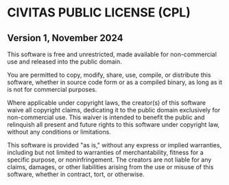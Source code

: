 # CIVITAS PUBLIC LICENSE (CPL)
## Version 1, November 2024

This software is free and unrestricted, made available for non-commercial use and released into the public domain.

You are permitted to copy, modify, share, use, compile, or distribute this software, whether in source code form or as a compiled binary, as long as it is not for commercial purposes.

Where applicable under copyright laws, the creator(s) of this software waive all copyright claims, dedicating it to the public domain exclusively for non-commercial use. This waiver is intended to benefit the public and relinquish all present and future rights to this software under copyright law, without any conditions or limitations.

This software is provided "as is," without any express or implied warranties, including but not limited to warranties of merchantability, fitness for a specific purpose, or noninfringement. The creators are not liable for any claims, damages, or other liabilities arising from the use or misuse of this software, whether in contract, tort, or otherwise.
